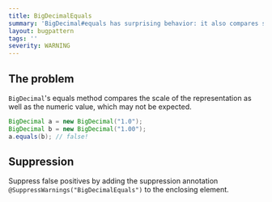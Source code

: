 ```yaml
---
title: BigDecimalEquals
summary: 'BigDecimal#equals has surprising behavior: it also compares scale.'
layout: bugpattern
tags: ''
severity: WARNING
---
```


<!--
*** AUTO-GENERATED, DO NOT MODIFY ***
To make changes, edit the @BugPattern annotation or the explanation in docs/bugpattern.
-->

## The problem
`BigDecimal`'s equals method compares the scale of the representation as well as
the numeric value, which may not be expected.

```java
BigDecimal a = new BigDecimal("1.0");
BigDecimal b = new BigDecimal("1.00");
a.equals(b); // false!
```

## Suppression
Suppress false positives by adding the suppression annotation `@SuppressWarnings("BigDecimalEquals")` to the enclosing element.
